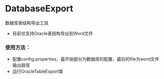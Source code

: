 # DatabaseExport
数据库表结构导出工具

- 目前仅支持Oracle表结构导出到Word文件

### 使用方法：
 - 配置config.properties，最开始部分为数据库的配置，最后的file为word文件输出路径
 - 运行OracleTableExport类
